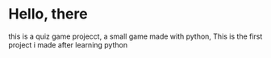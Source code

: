 # Hello, there

this is a quiz game projecct,
a small game made with python,
This is the first project i made after learning python
